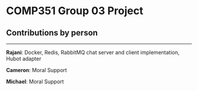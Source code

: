# COMP351 Group 03 Project

## Contributions by person

---

**Rajani**: Docker, Redis, RabbitMQ chat server and client implementation, Hubot adapter

**Cameron**: Moral Support

**Michael**: Moral Support

